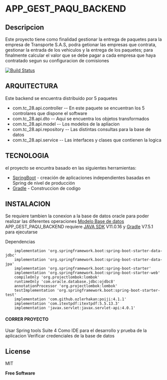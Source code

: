 # APP_GEST_PAQU_BACKEND
## Descripcion
Este proyecto tiene como finalidad gestionar la entrega de paquetes para la empresa de Transporte S.A.S, podra getionar las empresas que contrata, gestionar la entrada de los vehiculos y la entrega de los paquetes; para finalmente calcular el valor que se debe pagar a cada empresa que haya contratado segun su configuracion de comisiones

[![Build Status](https://travis-ci.org/joemccann/dillinger.svg?branch=master)](https://github.com/JulianSar18/APPGESTPAQUEBACKEND)


## ARQUITECTURA
Este backend se encuentra distribuido por 5 paquetes

- com.tc_28.api.controller
-- En este paquete se encuentran los 5 controlares que dispone el software 
- com.tc_28.api.dto
-- Aqui se encuentra los objetos transformados 
- com.tc_28.api.model
-- Los modelos de la apliacion
- com.tc_28.api.repository
-- Las distintas consultas para la base de datos
- com.tc_28.api.service
-- Las interfaces y clases que contienen la logica 


## TECNOLOGIA

el proyecto se encuntra basado en las siguientes herramientas:


- [SpringBoot](https://spring.io/projects/spring-boot) - creación de aplicaciones independientes basadas en Spring de nivel de producción
- [Gradle](https://gradle.org/) - Construccion de codigo


## INSTALACION
Se requiere tambien la conexion a la base de datos oracle para poder realizar las diferentes operaciones
 [Modelo Base de datos](https://github.com/JulianSar18/APPGESTPAQUEDB)
APP_GEST_PAQU_BACKEND requiere [JAVA SDK](https://www.oracle.com/co/java/technologies/javase/jdk11-archive-downloads.html) V11.0.16 y [Gradle](https://gradle.org/install/) V7.5.1 para ejecutarse

Dependencias
```
    implementation 'org.springframework.boot:spring-boot-starter-data-jdbc'
	implementation 'org.springframework.boot:spring-boot-starter-data-jpa'
	implementation 'org.springframework.boot:spring-boot-starter'
	implementation 'org.springframework.boot:spring-boot-starter-web'
	compileOnly 'org.projectlombok:lombok'
	runtimeOnly 'com.oracle.database.jdbc:ojdbc8'
	annotationProcessor 'org.projectlombok:lombok'
	testImplementation 'org.springframework.boot:spring-boot-starter-test'
	implementation 'com.github.ozlerhakan:poiji:4.1.1'
	implementation 'com.itextpdf:itextpdf:5.5.13.3'
	implementation 'javax.servlet:javax.servlet-api:4.0.1'
```

#### CORRER PROYECTO

Usar Spring tools Suite 4 Como IDE para el desarrollo y prueba de la aplicacion
Verificar credenciales de la base de datos



## License

MIT

**Free Software**

